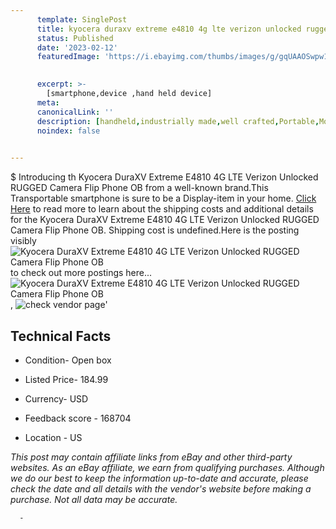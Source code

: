 ```yaml
---
      template: SinglePost
      title: kyocera duraxv extreme e4810 4g lte verizon unlocked rugged camera flip phone ob
      status: Published
      date: '2023-02-12'
      featuredImage: 'https://i.ebayimg.com/thumbs/images/g/gqUAAOSwpw1iXtt5/s-l225.jpg'
       

      excerpt: >-
        [smartphone,device ,hand held device]
      meta:
      canonicalLink: ''
      description: [handheld,industrially made,well crafted,Portable,Mobile,Compact,Convenient,Lightweight,Maneuverable,Man-portable,Miniature,Carriable,Hand-held,Light,Holdable,Transportable,Mobile device,Pocket-sized,On-the-go,Wireless,Cordless,Compact size,Convenient size, smartphone,device ,hand held device]
      noindex: false
      

---
```

$
      Introducing th Kyocera DuraXV Extreme E4810 4G LTE Verizon Unlocked RUGGED Camera Flip Phone OB from a well-known brand.This Transportable smartphone is sure to be a Display-item in your home. [Click Here](https://www.ebay.com/itm/374144728982?hash=item571cc37f96%3Ag%3AgqUAAOSwpw1iXtt5&mkevt=1&mkcid=1&mkrid=711-53200-19255-0&campid=%253CePNCampaignId%253E&customid=%253CreferenceId%253E&toolid=10049) to read more to learn about the shipping costs and additional details for the Kyocera DuraXV Extreme E4810 4G LTE Verizon Unlocked RUGGED Camera Flip Phone OB. Shipping cost is undefined.Here is the posting visibly ![Kyocera DuraXV Extreme E4810 4G LTE Verizon Unlocked RUGGED Camera Flip Phone OB](https://i.ebayimg.com/thumbs/images/g/gqUAAOSwpw1iXtt5/s-l225.jpg) to check out more postings here... ![Kyocera DuraXV Extreme E4810 4G LTE Verizon Unlocked RUGGED Camera Flip Phone OB](https://i.ebayimg.com/images/g/gqUAAOSwpw1iXtt5/s-l500.jpg), ![check vendor page](https://origin-galleryplus.ebayimg.com/ws/web/374144728982_2_0_1/225x225.jpg,https://origin-galleryplus.ebayimg.com/ws/web/374144728982_3_0_1/225x225.jpg,https://origin-galleryplus.ebayimg.com/ws/web/374144728982_4_0_1/225x225.jpg,https://origin-galleryplus.ebayimg.com/ws/web/374144728982_5_0_1/225x225.jpg,https://origin-galleryplus.ebayimg.com/ws/web/374144728982_6_0_1/225x225.jpg,https://origin-galleryplus.ebayimg.com/ws/web/374144728982_7_0_1/225x225.jpg,https://origin-galleryplus.ebayimg.com/ws/web/374144728982_8_0_1/225x225.jpg,https://origin-galleryplus.ebayimg.com/ws/web/374144728982_9_0_1/225x225.jpg,https://origin-galleryplus.ebayimg.com/ws/web/374144728982_10_0_1/225x225.jpg,https://origin-galleryplus.ebayimg.com/ws/web/374144728982_11_0_1/225x225.jpg,https://origin-galleryplus.ebayimg.com/ws/web/374144728982_12_0_1/225x225.jpg)'

      

 ## Technical Facts 



     
      

 - Condition- Open box 


      

 - Listed Price- 184.99 


      

 - Currency- USD 


      

 - Feedback score - 168704 


      

 - Location - US 


      
      

 *_This post may contain affiliate links from eBay and other third-party websites. As an eBay affiliate, we earn from qualifying purchases. Although we do our best to keep the information up-to-date and accurate, please check the date and all details with the vendor's website before making a purchase. Not all data may be accurate._*




      -
